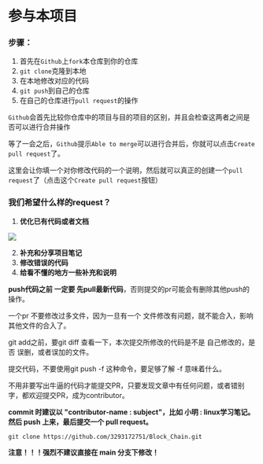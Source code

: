 # 参与本项目



### 步骤：

1. 首先在`Github`上`fork`本仓库到你的仓库
2. `git clone`克隆到本地
3. 在本地修改对应的代码
4. `git push`到自己的仓库
5. 在自己的仓库进行`pull request`的操作

`Github`会首先比较你仓库中的项目与目的项目的区别，并且会检查这两者之间是否可以进行合并操作

等了一会之后，`Github`提示`Able to merge`可以进行合并后，你就可以点击`Create pull request`了。

这里会让你填一个对你修改代码的一个说明，然后就可以真正的创建一个`pull request`了（点击这个`Create pull request`按钮）



### 我们希望什么样的request？

1. **优化已有代码或者文档**

![](https://s2.loli.net/2022/05/28/6rnRNubHeXAp54s.png)

2. **补充和分享项目笔记**
3. **修改错误的代码**
4. **给看不懂的地方一些补充和说明**

**push代码之前 一定要 先pull最新代码**，否则提交的pr可能会有删除其他push的操作。

一个pr 不要修改过多文件，因为一旦有一个 文件修改有问题，就不能合入，影响其他文件的合入了。

git add之前，要git diff 查看一下，本次提交所修改的代码是不是 自己修改的，是否 误删，或者误加的文件。

提交代码，不要使用git push -f 这种命令，要足够了解 -f 意味着什么。

不用非要写出牛逼的代码才能提交PR，只要发现文章中有任何问题，或者错别字，都欢迎提交PR，成为contributor。



**commit 时建议以 "contributor-name : subject"，比如 小明 : linux学习笔记。然后 push 上来，最后提交一个 pull request。**

```
git clone https://github.com/3293172751/Block_Chain.git
```

**注意！！！强烈不建议直接在 main 分支下修改！**